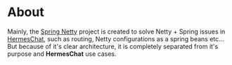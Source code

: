 # About
Mainly, the [Spring Netty](https://github.com/hermes-chat/spring-netty) project is created to solve Netty + Spring issues in [HermesChat](https://github.com/hermes-chat),
such as routing, Netty configurations as a spring beans etc...<br>
But because of it's clear architecture, it is completely separated from it's purpose and **HermesChat** use cases.